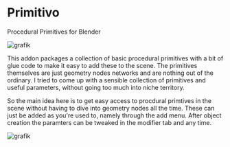 # Primitivo
Procedural Primitives for Blender

![grafik](https://user-images.githubusercontent.com/13512160/213873471-497ecbc0-0c28-4457-af2f-d107205ace09.png)

This addon packages a collection of basic procedural primitives with a bit of glue code to make it easy to add these to the scene. The primitives themselves are just geometry nodes networks and are nothing out of the ordinary. I tried to come up with a sensible collection of primitives and useful parameters, without going too much into niche territory. 

So the main idea here is to get easy access to procdural primtives in the scene without having to dive into geometry nodes all the time. These can just be added as you're used to, namely through the add menu. After object creation the paramters can be tweaked in the modifier tab and any time.  

![grafik](https://user-images.githubusercontent.com/13512160/213873051-e83422bb-3f63-43f1-b67d-40a4317b4521.png)
